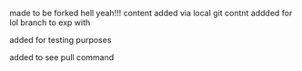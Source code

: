 made to be forked hell yeah!!!
content added via local git
contnt addded for lol branch to exp with 


added for testing purposes


added to see pull command
